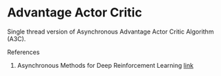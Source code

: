 # Advantage Actor Critic

Single thread version of Asynchronous Advantage Actor Critic Algorithm (A3C).

References
1) Asynchronous Methods for Deep Reinforcement Learning [link](https://arxiv.org/abs/1602.01783)
